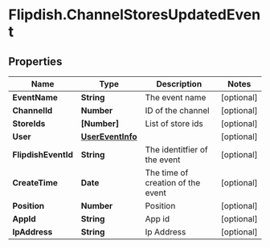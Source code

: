 # Flipdish.ChannelStoresUpdatedEvent

## Properties

Name | Type | Description | Notes
------------ | ------------- | ------------- | -------------
**EventName** | **String** | The event name | [optional] 
**ChannelId** | **Number** | ID of the channel | [optional] 
**StoreIds** | **[Number]** | List of store ids | [optional] 
**User** | [**UserEventInfo**](UserEventInfo.md) |  | [optional] 
**FlipdishEventId** | **String** | The identitfier of the event | [optional] 
**CreateTime** | **Date** | The time of creation of the event | [optional] 
**Position** | **Number** | Position | [optional] 
**AppId** | **String** | App id | [optional] 
**IpAddress** | **String** | Ip Address | [optional] 


